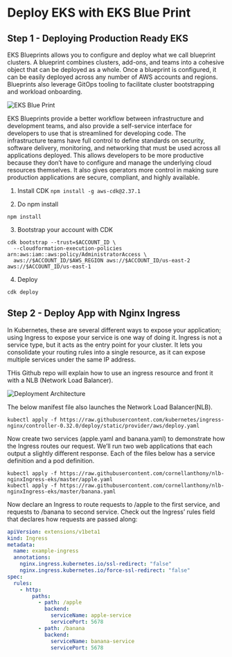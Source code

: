 # Deploy EKS with EKS Blue Print


## Step 1 - Deploying Production Ready EKS 

EKS Blueprints allows you to configure and deploy what we call blueprint clusters. A blueprint combines clusters, add-ons, and teams into a cohesive object that can be deployed as a whole. Once a blueprint is configured, it can be easily deployed across any number of AWS accounts and regions. Blueprints also leverage GitOps tooling to facilitate cluster bootstrapping and workload onboarding.

![EKS Blue Print](https://static.us-east-1.prod.workshops.aws/public/ef3abd77-2c05-44ed-a9fc-471c2e36dfab/static/images/blueprint.png)

EKS Blueprints provide a better workflow between infrastructure and development teams, and also provide a self-service interface for developers to use that is streamlined for developing code. The infrastructure teams have full control to define standards on security, software delivery, monitoring, and networking that must be used across all applications deployed. This allows developers to be more productive because they don’t have to configure and manage the underlying cloud resources themselves. It also gives operators more control in making sure production applications are secure, compliant, and highly available.

1. Install CDK
`npm install -g aws-cdk@2.37.1`

2. Do npm install

`npm install`

3. Bootstrap your account with CDK

```shell
cdk bootstrap --trust=$ACCOUNT_ID \
  --cloudformation-execution-policies arn:aws:iam::aws:policy/AdministratorAccess \
  aws://$ACCOUNT_ID/$AWS_REGION aws://$ACCOUNT_ID/us-east-2 aws://$ACCOUNT_ID/us-east-1
  ```
4. Deploy 

`
cdk deploy
`

## Step 2 - Deploy App with Nginx Ingress

In Kubernetes, these are several different ways to expose your application; using Ingress to expose your service is one way of doing it. Ingress is not a service type, but it acts as the entry point for your cluster. It lets you consolidate your routing rules into a single resource, as it can expose multiple services under the same IP address.

THis Github repo will explain how to use an ingress resource and front it with a NLB (Network Load Balancer). 

![Deployment Architecture](https://d2908q01vomqb2.cloudfront.net/fe2ef495a1152561572949784c16bf23abb28057/2020/08/01/NLB-NGINX-Architecture.png)


The below manifest file also launches the Network Load Balancer(NLB).

`kubectl apply -f https://raw.githubusercontent.com/kubernetes/ingress-nginx/controller-0.32.0/deploy/static/provider/aws/deploy.yaml`

Now create two services (apple.yaml and banana.yaml) to demonstrate how the Ingress routes our request.  We’ll run two web applications that each output a slightly different response. Each of the files below has a service definition and a pod definition.

```shell
kubectl apply -f https://raw.githubusercontent.com/cornellanthony/nlb-nginxIngress-eks/master/apple.yaml 
kubectl apply -f https://raw.githubusercontent.com/cornellanthony/nlb-nginxIngress-eks/master/banana.yaml
```

Now declare an Ingress to route requests to /apple to the first service, and requests to /banana to second service. Check out the Ingress’ rules field that declares how requests are passed along:


```yaml
apiVersion: extensions/v1beta1
kind: Ingress
metadata:
  name: example-ingress
  annotations:
    nginx.ingress.kubernetes.io/ssl-redirect: "false"
    nginx.ingress.kubernetes.io/force-ssl-redirect: "false"
spec:
  rules:
    - http:
        paths:
          - path: /apple
            backend:
              serviceName: apple-service
              servicePort: 5678
          - path: /banana
            backend:
              serviceName: banana-service
              servicePort: 5678
```